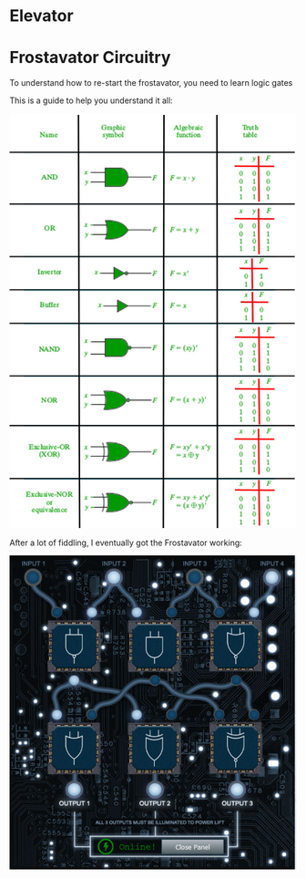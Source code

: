 # Elevator
# Frostavator Circuitry

To understand how to re-start the frostavator, you need to learn logic gates

This is a guide to help you understand it all:

![Logic Gates](img/term_ec/img1.png)

After a lot of fiddling, I eventually got the Frostavator working:

![The Solution](img/term_ec/img2.png)